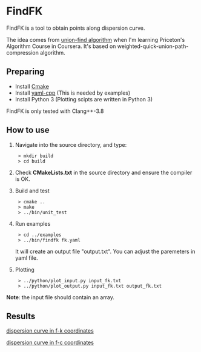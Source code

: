 # FindFK

FindFK is a tool to obtain points along dispersion curve. 

The idea comes from [union-find algorithm](http://algs4.cs.princeton.edu/15uf/) when I'm learning Priceton's Algorithm Course in Coursera. It's based on weighted-quick-union-path-compression algorithm.

## Preparing

- Install [Cmake](www.cmake.org)
- Install [yaml-cpp](https://github.com/jbeder/yaml-cpp) (This is needed by examples)
- Install Python 3 (Plotting scipts are written in Python 3)

FindFK is only tested with Clang++-3.8

## How to use

1. Navigate into the source directory, and type:

		> mkdir build
		> cd build
		
2. Check **CMakeLists.txt** in the source directory and ensure the compiler is OK.
3. Build and test
	
		> cmake ..
		> make
		> ../bin/unit_test
		
4. Run examples

		> cd ../examples
		> ../bin/findfk fk.yaml
		
	It will create an output file "output.txt". You can adjust the paremeters in yaml file.
	
5. Plotting

		> ../python/plot_input.py input_fk.txt
		> ../python/plot_output.py input_fk.txt output_fk.txt
		
**Note**: the input file should contain an array.

## Results

[dispersion curve in f-k coordinates](doc/example_fk.md)

[dispersion curve in f-c coordinates](doc/example_fc.md)
		